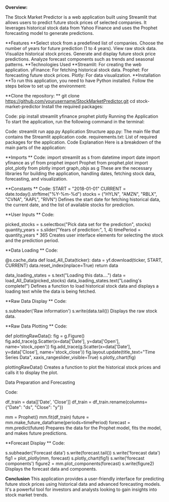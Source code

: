 **Overview:**

The Stock Market Predictor is a web application built using Streamlit that allows users to predict future stock prices of selected companies. It leverages historical stock data from Yahoo Finance and uses the Prophet forecasting model to generate predictions.

**Features
**Select stock from a predefined list of companies.
Choose the number of years for future prediction (1 to 4 years).
View raw stock data.
Visualize historical stock prices.
Generate and display future stock price predictions.
Analyze forecast components such as trends and seasonal patterns.
**Technologies Used
**Streamlit: For creating the web application.
yFinance: For fetching historical stock data.
Prophet: For forecasting future stock prices.
Plotly: For data visualization.
**Installation
**To run this application, you need to have Python installed. Follow the steps below to set up the environment:

**Clone the repository:
**
git clone https://github.com/yourusername/StockMarketPredictor.git
cd stock-market-predictor
Install the required packages:

Code:
pip install streamlit yfinance prophet plotly
Running the Application
To start the application, run the following command in the terminal:

Code:
streamlit run app.py
Application Structure
app.py: The main file that contains the Streamlit application code.
requirements.txt: List of required packages for the application.
Code Explanation
Here is a breakdown of the main parts of the application:

**Imports
**
Code:
import streamlit as s
from datetime import date 
import yfinance as yf
from prophet import Prophet
from prophet.plot import plot_plotly
from plotly import graph_objs as g
These are the necessary libraries for building the application, handling dates, fetching stock data, forecasting, and visualization.

**Constants
**
Code:
START = "2018-01-01"
CURRENT = date.today().strftime("%Y-%m-%d")
stocks = ("HYLN", "AMZN", "RBLX", "CVNA", "AAPL", "RIVN")
Defines the start date for fetching historical data, the current date, and the list of available stocks for prediction.

**User Inputs
**
Code:

picked_stocks = s.selectbox("Pick data set for the prediction", stocks)
quantity_years = s.slider("Years of prediction:", 1, 4)
timePeriod = quantity_years * 365
Creates user interface elements for selecting the stock and the prediction period.

**Data Loading
**
Code:

@s.cache_data
def load_All_Data(ticker):
    data = yf.download(ticker, START, CURRENT)
    data.reset_index(inplace=True)
    return data

data_loading_states = s.text("Loading this data....")
data = load_All_Data(picked_stocks)
data_loading_states.text("Loading's complete!")
Defines a function to load historical stock data and displays a loading text while the data is being fetched.

**Raw Data Display
**
Code:

s.subheader('Raw information')
s.write(data.tail())
Displays the raw stock data.

**Raw Data Plotting
**
Code:

def plottingRawData():
    fig = g.Figure()
    fig.add_trace(g.Scatter(x=data['Date'], y=data['Open'], name='stock_open'))
    fig.add_trace(g.Scatter(x=data['Date'], y=data['Close'], name='stock_close'))
    fig.layout.update(title_text="Time Series Data", xaxis_rangeslider_visible=True)
    s.plotly_chart(fig)

plottingRawData()
Creates a function to plot the historical stock prices and calls it to display the plot.

Data Preparation and Forecasting

Code:

df_train = data[['Date', 'Close']]
df_train = df_train.rename(columns={"Date": "ds", "Close": "y"})

mm = Prophet()
mm.fit(df_train)
future = mm.make_future_dataframe(periods=timePeriod)
forecast = mm.predict(future)
Prepares the data for the Prophet model, fits the model, and makes future predictions.

**Forecast Display
**
Code:

s.subheader('Forecast data')
s.write(forecast.tail())
s.write('forecast data')
fig1 = plot_plotly(mm, forecast)
s.plotly_chart(fig1)
s.write('forecast components')
figure2 = mm.plot_components(forecast)
s.write(figure2)
Displays the forecast data and components.

**Conclusion**
This application provides a user-friendly interface for predicting future stock prices using historical data and advanced forecasting models. It's a powerful tool for investors and analysts looking to gain insights into stock market trends.





